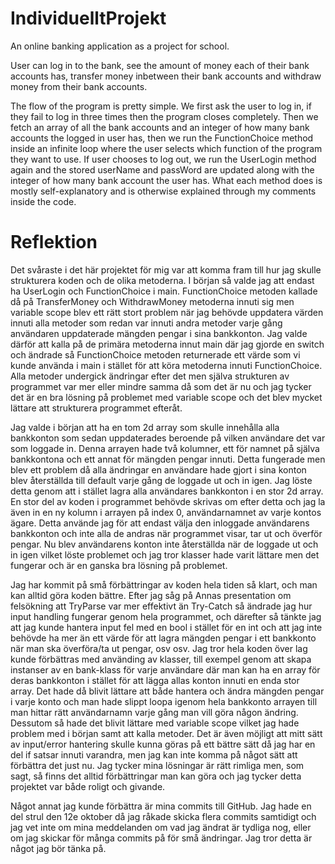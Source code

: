 # IndividuelltProjekt
An online banking application as a project for school.

User can log in to the bank, see the amount of money each of their bank accounts has, transfer money inbetween their bank accounts and withdraw money from their bank accounts.

The flow of the program is pretty simple. We first ask the user to log in, if they fail to log in three times then the program closes completely. Then we fetch an array of all the bank accounts and an integer of how many bank accounts the logged in user has, then we run the FunctionChoice method inside an infinite loop where the user selects which function of the program they want to use. If user chooses to log out, we run the UserLogin method again and the stored userName and passWord are updated along with the integer of how many bank account the user has. What each method does is mostly self-explanatory and is otherwise explained through my comments inside the code.

# Reflektion
Det svåraste i det här projektet för mig var att komma fram till hur jag skulle strukturera koden och de olika metoderna. I början så valde jag att endast ha UserLogin och FunctionChoice i main. FunctionChoice metoden kallade då på TransferMoney och WithdrawMoney metoderna innuti sig men variable scope blev ett rätt stort problem när jag behövde uppdatera värden innuti alla metoder som redan var innuti andra metoder varje gång användaren uppdaterade mängden pengar i sina bankkonton. Jag valde därför att kalla på de primära metoderna innut main där jag gjorde en switch och ändrade så FunctionChoice metoden returnerade ett värde som vi kunde använda i main i stället för att köra metoderna innuti FunctionChoice. Alla metoder undergick ändringar efter det men själva strukturen av programmet var mer eller mindre samma då som det är nu och jag tycker det är en bra lösning på problemet med variable scope och det blev mycket lättare att strukturera programmet efteråt.

Jag valde i början att ha en tom 2d array som skulle innehålla alla bankkonton som sedan uppdaterades beroende på vilken användare det var som loggade in. Denna arrayen hade två kolumner, ett för namnet på själva bankkontona och ett annat för mängden pengar innuti. Detta fungerade men blev ett problem då alla ändringar en användare hade gjort i sina konton blev återställda till default varje gång de loggade ut och in igen. Jag löste detta genom att i stället lagra alla användares bankkonton i en stor 2d array. En stor del av koden i programmet behövde skrivas om efter detta och jag la även in en ny kolumn i arrayen på index 0, användarnamnet av varje kontos ägare. Detta använde jag för att endast välja den inloggade användarens bankkonton och inte alla de andras när programmet visar, tar ut och överför pengar. Nu blev användarens konton inte återställda när de loggade ut och in igen vilket löste problemet och jag tror klasser hade varit lättare men det fungerar och är en ganska bra lösning på problemet.

Jag har kommit på små förbättringar av koden hela tiden så klart, och man kan alltid göra koden bättre. Efter jag såg på Annas presentation om felsökning att TryParse var mer effektivt än Try-Catch så ändrade jag hur input handling fungerar genom hela programmet, och därefter så tänkte jag att jag kunde hantera input fel med en bool i stället för en int och att jag inte behövde ha mer än ett värde för att lagra mängden pengar i ett bankkonto när man ska överföra/ta ut pengar, osv osv. Jag tror hela koden över lag kunde förbättras med använding av klasser, till exempel genom att skapa instanser av en bank-klass för varje användare där man kan ha en array för deras bankkonton i stället för att lägga allas konton innuti en enda stor array. Det hade då blivit lättare att både hantera och ändra mängden pengar i varje konto och man hade slippt loopa igenom hela bankkonto arrayen till man hittar rätt användarnamn varje gång man vill göra någon ändring. Dessutom så hade det blivit lättare med variable scope vilket jag hade problem med i början samt att kalla metoder. Det är även möjligt att mitt sätt av input/error hantering skulle kunna göras på ett bättre sätt då jag har en del if satsar innuti varandra, men jag kan inte komma på något sätt att förbättra det just nu. Jag tycker mina lösningar är rätt rimliga men, som sagt, så finns det alltid förbättringar man kan göra och jag tycker detta projektet var både roligt och givande.

Något annat jag kunde förbättra är mina commits till GitHub. Jag hade en del strul den 12e oktober då jag råkade skicka flera commits samtidigt och jag vet inte om mina meddelanden om vad jag ändrat är tydliga nog, eller om jag skickar för många commits på för små ändringar. Jag tror detta är något jag bör tänka på.
